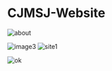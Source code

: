# CJMSJ-Website

![about](https://user-images.githubusercontent.com/38366722/133663389-43cb336d-f92a-4f14-b186-6c09611c66f5.png)

![image3](https://user-images.githubusercontent.com/38366722/133663394-e741b224-55f1-4587-abbb-a913db9ff0e9.png)
![site1](https://user-images.githubusercontent.com/38366722/133663402-b95f2ad4-5966-459a-ae48-c03844a412dc.png)

![ok](https://user-images.githubusercontent.com/38366722/133663426-3c2dcfb4-ec23-4587-8259-e3898ab5be08.png)
